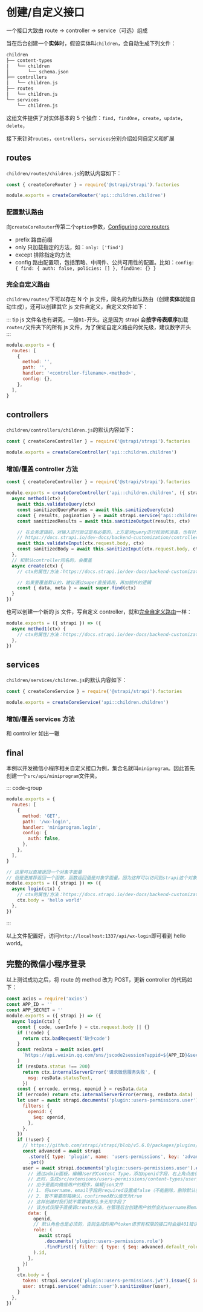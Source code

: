# 创建/自定义接口

一个接口大致由 route -> controller -> service（可选）组成

当在后台创建一个**实体**时，假设实体叫`children`，会自动生成下列文件：

```bash
children
├── content-types
│   └── children
│       └── schema.json
├── controllers
│   └── children.js
├── routes
│   └── children.js
└── services
    └── children.js
```

这组文件提供了对实体基本的 5 个操作：`find`，`findOne`，`create`，`update`，`delete`，

接下来针对`routes`，`controllers`，`services`分别介绍如何自定义和扩展

## routes

`children/routes/children.js`的默认内容如下：

```javascript
const { createCoreRouter } = require('@strapi/strapi').factories

module.exports = createCoreRouter('api::children.children')
```

### 配置默认路由

向`createCoreRouter`传第二个`option`参数，[Configuring core routers](https://docs.strapi.io/dev-docs/backend-customization/routes#configuring-core-routers)

- prefix 路由前缀
- only 只加载指定的方法，如：`only: ['find']`
- except 排除指定的方法
- config 路由配置项，包括策略、中间件、公共可用性的配置。比如：`config: { find: { auth: false, policies: [] }, findOne: {} }`

### 完全自定义路由

`children/routes/`下可以存在 N 个 js 文件，同名的为默认路由（创建**实体**就能自动生成），还可以创建其它 js 文件自定义，自定义文件如下：

::: tip
js 文件名也有讲究，一般`01-`开头。这是因为 strapi 会**按字母表顺序**加载`routes/`文件夹下的所有 js 文件，为了保证自定义路由的优先级，建议数字开头
:::

```javascript
module.exports = {
  routes: [
    {
      method: '',
      path: '',
      handler: '<controller-filename>.<method>',
      config: {},
    },
  ],
}
```

## controllers

`children/controllers/children.js`的默认内容如下：

```javascript
const { createCoreController } = require('@strapi/strapi').factories

module.exports = createCoreController('api::children.children')
```

### 增加/覆盖 controller 方法

```javascript
const { createCoreController } = require('@strapi/strapi').factories

module.exports = createCoreController('api::children.children', ({ strapi }) => {
  async method1(ctx) {
    await this.validateQuery(ctx)
    const sanitizedQueryParams = await this.sanitizeQuery(ctx)
    const { results, pagination } = await strapi.service('api::children.children').find(sanitizedQueryParams)
    const sanitizedResults = await this.sanitizeOutput(results, ctx)

    // 在业务逻辑前，对输入进行验证是有必要的，上方是对query进行校验和消毒，也有针对data的方法
    // https://docs.strapi.io/dev-docs/backend-customization/controllers#sanitization-and-validation-in-controllers
    await this.validateInput(ctx.request.body, ctx)
    const sanitizedBody = await this.sanitizeInput(ctx.request.body, ctx)
  },
  // 和默认controller同名的，会覆盖
  async create(ctx) {
    // ctx的属性/方法：https://docs.strapi.io/dev-docs/backend-customization/requests-responses

    // 如果要覆盖默认的，建议通过super直接调用，再加额外的逻辑
    const { data, meta } = await super.find(ctx)
  }
})
```

也可以创建一个新的 js 文件，写自定义 controller，就和[完全自定义路由](#完全自定义路由)一样：

```javascript
module.exports = ({ strapi }) => ({
  async method1(ctx) {
    // ctx的属性/方法：https://docs.strapi.io/dev-docs/backend-customization/requests-responses
  },
})
```

## services

`children/services/children.js`的默认内容如下：

```javascript
const { createCoreService } = require('@strapi/strapi').factories

module.exports = createCoreService('api::children.children')
```

### 增加/覆盖 services 方法

和 controller 如出一辙

## final

本例以开发微信小程序相关自定义接口为例，集合名就叫`miniprogram`。因此首先创建一个`src/api/miniprogram`文件夹。

::: code-group

```js [src/api/miniprogram/routes/miniprogram.js]
module.exports = {
  routes: [
    {
      method: 'GET',
      path: '/wx-login',
      handler: 'miniprogram.login',
      config: {
        auth: false,
      },
    },
  ],
}
```

```js [src/api/miniprogram/controllers/miniprogram.js]
// 这里可以直接返回一个对象字面量
// 但是更推荐返回一个函数，函数返回值是对象字面量。因为这样可以访问到strapi这个对象
module.exports = ({ strapi }) => ({
  async login(ctx) {
    // ctx的属性/方法：https://docs.strapi.io/dev-docs/backend-customization/requests-responses
    ctx.body = 'hello world'
  },
})
```

:::

以上文件配置好，访问`http://localhost:1337/api/wx-login`即可看到 hello world。

## 完整的微信小程序登录

以上测试成功之后，将 route 的 method 改为 POST，更新 controller 的代码如下：

```javascript
const axios = require('axios')
const APP_ID = ''
const APP_SECRET = ''
module.exports = ({ strapi }) => ({
  async login(ctx) {
    const { code, userInfo } = ctx.request.body || {}
    if (!code) {
      return ctx.badRequest('缺少code')
    }
    const resData = await axios.get(
      `https://api.weixin.qq.com/sns/jscode2session?appid=${APP_ID}&secret=${APP_SECRET}&js_code=${code}&grant_type=authorization_code`
    )
    if (resData.status !== 200)
      return ctx.internalServerError('请求微信服务失败', {
        msg: resData.statusText,
      })
    const { errcode, errmsg, openid } = resData.data
    if (errcode) return ctx.internalServerError(errmsg, resData.data)
    let user = await strapi.documents('plugin::users-permissions.user').findFirst({
      filters: {
        openid: {
          $eq: openid,
        },
      },
    })
    if (!user) {
      // https://github.com/strapi/strapi/blob/v5.6.0/packages/plugins/users-permissions/server/controllers/user.js
      const advanced = await strapi
        .store({ type: 'plugin', name: 'users-permissions', key: 'advanced' })
        .get()
      user = await strapi.documents('plugin::users-permissions.user').create({
        // 通过admin面板，编辑User的Content Type，添加openid字段，右上角点击保存
        // 此时，生成src/extensions/users-permissions/content-types/user/schema.json
        // 由于是面向微信用户的程序，编辑json文件
        // 1. 将username、email字段的required设置成false（不能删除，删除默认就是true）
        // 2. 暂不需要邮箱确认，confirmed默认值改为true
        // 这样创建时我们就不需要填那么多无用字段了
        // 该方式仅限于直接调create方法，在管理后台创建用户依然会对username和email做校验
        data: {
          openid,
          // 默认角色也是必须的，否则生成的用户token请求有权限的接口时会报401错误
          role: (
            await strapi
              .documents('plugin::users-permissions.role')
              .findFirst({ filter: { type: { $eq: advanced.default_role } } })
          ).id,
        },
      })
    }
    ctx.body = {
      token: strapi.service('plugin::users-permissions.jwt').issue({ id: user.id }),
      user: strapi.service('admin::user').sanitizeUser(user),
    }
  },
})
```
